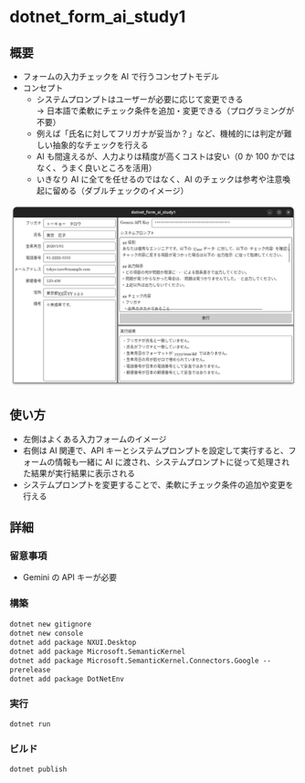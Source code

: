 # dotnet_form_ai_study1

## 概要
* フォームの入力チェックを AI で行うコンセプトモデル
* コンセプト
  * システムプロンプトはユーザーが必要に応じて変更できる  
    → 日本語で柔軟にチェック条件を追加・変更できる（プログラミングが不要）
  * 例えば「氏名に対してフリガナが妥当か？」など、機械的には判定が難しい抽象的なチェックを行える
  * AI も間違えるが、人力よりは精度が高くコストは安い（0 か 100 かではなく、うまく良いところを活用）
  * いきなり AI に全てを任せるのではなく、AI のチェックは参考や注意喚起に留める（ダブルチェックのイメージ）

![alt text](docs/images/1754229074000.png)

## 使い方
* 左側はよくある入力フォームのイメージ
* 右側は AI 関連で、API キーとシステムプロンプトを設定して実行すると、フォームの情報も一緒に AI に渡され、システムプロンプトに従って処理された結果が実行結果に表示される
* システムプロンプトを変更することで、柔軟にチェック条件の追加や変更を行える

## 詳細
### 留意事項
* Gemini の API キーが必要

### 構築
```
dotnet new gitignore
dotnet new console
dotnet add package NXUI.Desktop
dotnet add package Microsoft.SemanticKernel
dotnet add package Microsoft.SemanticKernel.Connectors.Google --prerelease 
dotnet add package DotNetEnv
```

### 実行
```
dotnet run
```

### ビルド
```
dotnet publish
```
